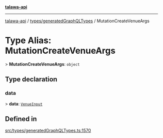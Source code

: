 [**talawa-api**](../../../README.md)

***

[talawa-api](../../../modules.md) / [types/generatedGraphQLTypes](../README.md) / MutationCreateVenueArgs

# Type Alias: MutationCreateVenueArgs

\> **MutationCreateVenueArgs**: `object`

## Type declaration

### data

\> **data**: [`VenueInput`](VenueInput.md)

## Defined in

[src/types/generatedGraphQLTypes.ts:1570](https://github.com/PalisadoesFoundation/talawa-api/blob/5c5b29a0ea487bda8306089fe128f43f3be29f94/src/types/generatedGraphQLTypes.ts#L1570)
